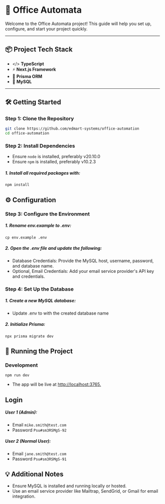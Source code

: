 # 🌟 Office Automata

Welcome to the Office Automata project! This guide will help you set up, configure, and start your project quickly.

---

## 📦 Project Tech Stack

- </> **TypeScript**
- ⚡ **Next.js Framework**
- 📄 **Prisma ORM**
- 💾 **MySQL**

---

## 🛠️ Getting Started

### Step 1: Clone the Repository

```bash
git clone https://github.com/edmart-systems/office-automation
cd office-automation
```

### Step 2: Install Dependencies

- Ensure `node` is installed, preferably v20.10.0
- Ensure `npm` is installed, preferably v10.2.3

##### 1. Install all required packages with:

```
npm install
```

## ⚙️ Configuration

### Step 3: Configure the Environment

##### 1. Rename env.example to .env:

```
cp env.example .env
```

##### 2. Open the .env file and update the following:

- Database Credentials: Provide the MySQL host, username, password, and database name.
- Optional, Email Credentials: Add your email service provider's API key and credentials.

### Step 4: Set Up the Database

##### 1. Create a new MySQL database:

- Update .env to with the created database name

##### 2. Initialize Prisma:

```
npx prisma migrate dev
```

## 🚀 Running the Project

### Development

```
npm run dev
```

- The app will be live at [http://localhost:3765.](http://localhost:3765)

## Login

##### User 1 (Admin):

- Email `mike.smith@test.com`
- Password `Psu#sm3RSMgS-92`

##### User 2 (Normal User):

- Email `jane.smith@test.com`
- Password `Psu#sm3RSMgS-91`

## 💡 Additional Notes

- Ensure MySQL is installed and running locally or hosted.
- Use an email service provider like Mailtrap, SendGrid, or Gmail for email integration.
